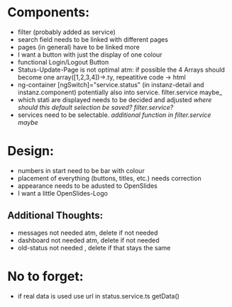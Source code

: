 # Components: 
 - filter (probably added as service)
 - search field needs to be linked with different pages
 - pages (in general) have to be linked more
 - I want a button with just the display of one colour
 - functional Login/Logout Button
 - Status-Update-Page is not optimal atm: if possible the 4 Arrays should become one array([1,2,3,4])->.ty, repeatitive code -> html
 - ng-container [ngSwitch]="service.status" (in instanz-detail and instanz.component) potentially also into service. filter.service maybe_
 - which stati are displayed needs to be decided and adjusted _where should this default selection be saved? filter.service?_
 - services need to be selectable. _additional function in filter.service maybe_

# Design:
 - numbers in start need to be bar with colour 
 - placement of everything (buttons, titles, etc.) needs correction
 - appearance needs to be adusted to OpenSlides
 - I want a little OpenSlides-Logo


 ## Additional Thoughts:
 - messages not needed atm, delete if not needed
 - dashboard not needed atm, delete if not needed
 - old-status not needed , delete if that stays the same

 # No to forget:
 - if real data is used use url in status.service.ts getData()
